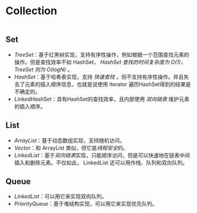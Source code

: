 # Collection

![]()

## Set
* *TreeSet*：基于红黑树实现，支持有序性操作，例如根据一个范围查找元素的操作。但是查找效率不如 HashSet， _HashSet 查找的时间复杂度为 O(1)，TreeSet 则为 O(logN)_ 。 
* *HashSet*：基于哈希表实现，支持 _快速查找_ ，但不支持有序性操作。并且失去了元素的插入顺序信息，也就是说使用 Iterator 遍历HashSet得到的结果是不确定的。 
* *LinkedHashSet*：具有HashSet的查找效率，且内部使用 _双向链表_ 维护元素的插入顺序。

## List
* *ArrayList*：基于动态数组实现，支持随机访问。 
* *Vector*：和 ArrayList 类似，但它是*线程安全*的。 
* *LinkedList*：基于*双向链表*实现，只能顺序访问，但是可以快速地在链表中间插入和删除元素。不仅如此， LinkedList 还可以用作栈、队列和双向队列。

## Queue
* *LinkedList*：可以用它来实现双向队列。 
* *PriorityQueue*：基于堆结构实现，可以用它来实现优先队列。

